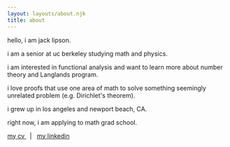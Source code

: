 ```yaml
---
layout: layouts/about.njk
title: about
---
```


<div class="colorwave">hello, i am jack lipson.</div>

i am a senior at uc berkeley studying math and physics.

i am interested in functional analysis and want to learn more about number theory and Langlands program.

i love proofs that use one area of math to solve something seemingly unrelated problem (e.g. Dirichlet's theorem).

i grew up in los angeles and newport beach, CA. 

right now, i am applying to math grad school.

<p> <a href = "/assets/my cv.pdf" target="_blank"> my cv </a> &nbsp; | &nbsp; <a href = "https://www.linkedin.com/in/jack-lipson/" target="_blank"> my linkedin </a> </p>